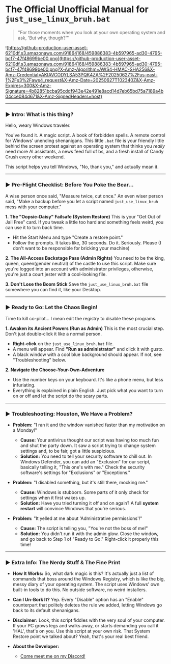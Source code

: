 # The Official Unofficial Manual for `just_use_linux_bruh.bat`

> "For those moments when you look at your own operating system and ask, 'But why, though?'"

![https://github-production-user-asset-6210df.s3.amazonaws.com/91864168/459886383-4b597965-ad30-4795-bcf7-47f48699be00.png](https://github-production-user-asset-6210df.s3.amazonaws.com/91864168/459886383-4b597965-ad30-4795-bcf7-47f48699be00.png?X-Amz-Algorithm=AWS4-HMAC-SHA256&X-Amz-Credential=AKIAVCODYLSA53PQK4ZA%2F20250627%2Fus-east-1%2Fs3%2Faws4_request&X-Amz-Date=20250627T102340Z&X-Amz-Expires=300&X-Amz-Signature=4b82851bcba95cddf943e42e491e8acd14d7eb65bd75a7189a4b04cce084d671&X-Amz-SignedHeaders=host)

---

### **► Intro: What is this thing?**

Hello, weary Windows traveler.

You've found it. A magic script. A book of forbidden spells. A remote control for Windows' unending shenanigans. This little `.bat` file is your friendly little behind the screen protest against an operating system that thinks you *really* need more AI assistants, a news feed full of bs, and a fresh install of Candy Crush every other weekend.

This script helps you tell Windows, "No, thank you," and actually mean it.

---

### **► Pre-Flight Checklist: Before You Poke the Bear...**

A wise person once said, "Measure twice, cut once." An even wiser person said, "Make a backup before you let a script named `just_use_linux_bruh` mess with your computer."

**1. The "Oopsie-Daisy" Failsafe (System Restore)**
This is your "Get Out of Jail Free" card. If you tweak a little too hard and something feels weird, you can use it to turn back time.
* Hit the Start Menu and type "Create a restore point."
* Follow the prompts. It takes like, 30 seconds. Do it. Seriously. Please (I don't want to be responsible for bricking your machine)

**2. The All-Access Backstage Pass (Admin Rights)**
You need to be the king, queen, queen(gender neutral) of the castle to use this script. Make sure you're logged into an account with administrator privileges, otherwise, you're just a court jester with a cool-looking file.

**3. Don't Lose the Boom Stick**
Save the `just_use_linux_bruh.bat` file somewhere you can find it, like your Desktop. 

---

### **► Ready to Go: Let the Chaos Begin!**

Time to kill co-pilot... I mean edit the registry to disable these programs. 

**1. Awaken its Ancient Powers (Run as Admin)**
This is the most crucial step. Don't just double-click it like a normal person.
* **Right-click** on the `just_use_linux_bruh.bat` file.
* A menu will appear. Find **"Run as administrator"** and click it with gusto.
* A black window with a cool blue background should appear. If not, see "Troubleshooting" below.

**2. Navigate the Choose-Your-Own-Adventure**
* Use the number keys on your keyboard. It's like a phone menu, but less infuriating.
* Everything is explained in plain English. Just pick what you want to turn on or off and let the script do the scary parts.

---

### **► Troubleshooting: Houston, We Have a Problem?**

* **Problem:** "I ran it and the window vanished faster than my motivation on a Monday!"
    * **Cause:** Your antivirus thought our script was having too much fun and shut the party down. It saw a script trying to change system settings and, to be fair, got a little suspicious.
    * **Solution:** You need to tell your security software to chill out. In Windows Defender, you can add an "Exclusion" for our script, basically telling it, "This one's with me." Check the security software's settings for "Exclusions" or "Exceptions."

* **Problem:** "I disabled something, but it's still there, mocking me."
    * **Cause:** Windows is stubborn. Some parts of it only check for settings when it first wakes up.
    * **Solution:** Have you tried turning it off and on again? A full **system restart** will convince Windows that you're serious.

* **Problem:** "It yelled at me about 'Administrative permissions'!"
    * **Cause:** The script is telling you, "You're not the boss of me!"
    * **Solution:** You didn't run it with the admin glow. Close the window, and go back to Step 1 of "Ready to Go." Right-click it properly this time!

---

### **► Extra Info: The Nerdy Stuff & The Fine Print**

* **How It Works:** So, what dark magic is this? It's actually just a list of commands that boss around the Windows Registry, which is like the big, messy diary of your operating system. The script uses Windows' own built-in tools to do this. No outside software, no weird installers.

* **Can I Un-Bork It?** Yep. Every "Disable" option has an "Enable" counterpart that politely deletes the rule we added, letting Windows go back to its default shenanigans.

* **Disclaimer:** Look, this script fiddles with the very soul of your computer. If your PC grows legs and walks away, or starts demanding you call it 'HAL', that's on you. Use this script at your own risk. That System Restore point we talked about? Yeah, that's your real best friend.

* **About the Developer:**
    * [Come meet me on my Discord!](https://discord.gg/JtQ2QTfjXt)
